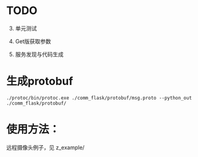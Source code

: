 # TODO

3. 单元测试

2. Get版获取参数
   
1. 服务发现与代码生成


# 生成protobuf
```
./protoc/bin/protoc.exe ./comm_flask/protobuf/msg.proto --python_out ./comm_flask/protobuf/
```

# 使用方法：
 
远程摄像头例子，见 z_example/